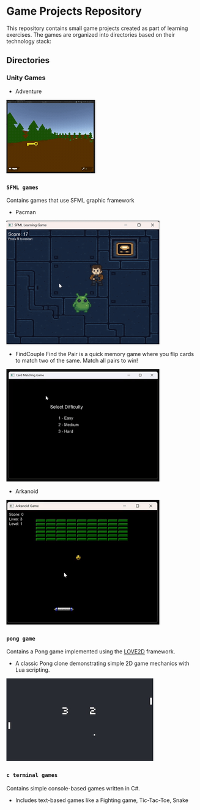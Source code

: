 # Game Projects Repository

This repository contains small game projects created as part of learning exercises. The games are organized into directories based on their technology stack:

## Directories
### Unity Games
- Adventure

![adventure_preview](content/adventure.gif)

### `SFML games`
Contains games that use SFML graphic framework
- Pacman

![pacman_preview](content/pacman.gif)

- FindCouple
Find the Pair is a quick memory game where you flip cards to match two of the same. Match all pairs to win!

![findcouple_preview](content/find_couple.gif)

- Arkanoid

![arkanoid_preview](content/arkanoid.gif)


### `pong game`
Contains a Pong game implemented using the [LOVE2D](https://love2d.org/) framework.  
- A classic Pong clone demonstrating simple 2D game mechanics with Lua scripting.

![pong_preview](content/pong_banner.jpg)

### `c terminal games`
Contains simple console-based games written in C#.
- Includes text-based games like a Fighting game, Tic-Tac-Toe, Snake
